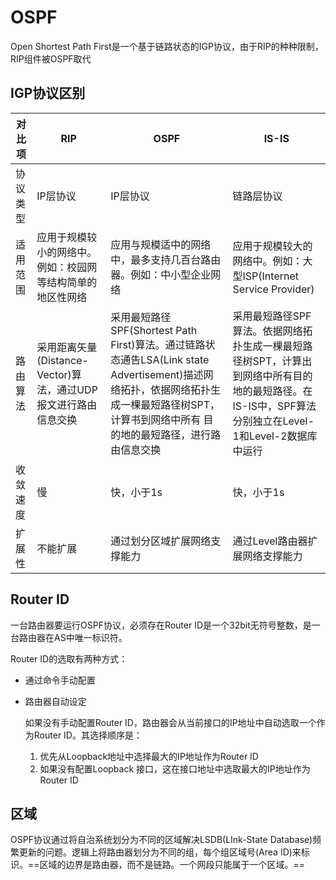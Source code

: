# OSPF

Open Shortest Path First是一个基于链路状态的IGP协议，由于RIP的种种限制，RIP组件被OSPF取代

## IGP协议区别

| 对比项   | RIP                                                          | OSPF                                                         | IS-IS                                                        |
| -------- | ------------------------------------------------------------ | ------------------------------------------------------------ | ------------------------------------------------------------ |
| 协议类型 | IP层协议                                                     | IP层协议                                                     | 链路层协议                                                   |
| 适用范围 | 应用于规模较小的网络中。例如：校园网等结构简单的地区性网络   | 应用与规模适中的网络中，最多支持几百台路由器。例如：中小型企业网络 | 应用于规模较大的网络中。例如：大型ISP(Internet Service Provider) |
| 路由算法 | 采用距离矢量(Distance-Vector)算法，通过UDP报文进行路由信息交换 | 采用最短路径SPF(Shortest Path First)算法。通过链路状态通告LSA(Link state Advertisement)描述网络拓扑，依据网络拓扑生成一棵最短路径树SPT，计算书到网络中所有 目的地的最短路径，进行路由信息交换 | 采用最短路径SPF算法。依据网络拓扑生成一棵最短路径树SPT，计算出到网络中所有目的地的最短路径。在IS-IS中，SPF算法分别独立在Level-1和Level-2数据库中运行 |
| 收敛速度 | 慢                                                           | 快，小于1s                                                   | 快，小于1s                                                   |
| 扩展性   | 不能扩展                                                     | 通过划分区域扩展网络支撑能力                                 | 通过Level路由器扩展网络支撑能力                              |

## Router ID

一台路由器要运行OSPF协议，必须存在Router ID是一个32bit无符号整数，是一台路由器在AS中唯一标识符。

Router ID的选取有两种方式：

- 通过命令手动配置

- 路由器自动设定

  如果没有手动配置Router ID，路由器会从当前接口的IP地址中自动选取一个作为Router ID。其选择顺序是：

  1. 优先从Loopback地址中选择最大的IP地址作为Router ID
  2. 如果没有配置Loopback 接口，这在接口地址中选取最大的IP地址作为Router ID

## 区域

OSPF协议通过将自治系统划分为不同的区域解决LSDB(LInk-State Database)频繁更新的问题。逻辑上将路由器划分为不同的组，每个组区域号(Area ID)来标识。==区域的边界是路由器，而不是链路。一个网段只能属于一个区域。==